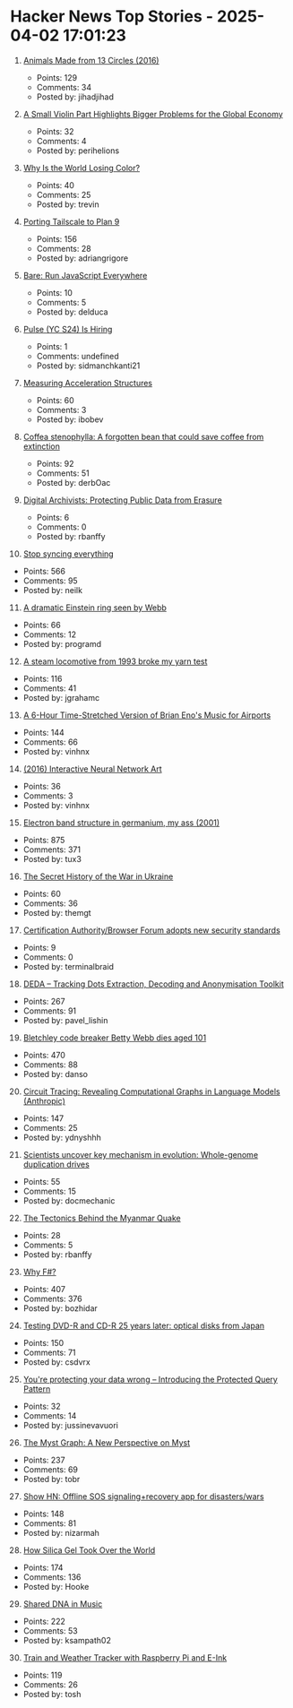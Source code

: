 # Hacker News Top Stories - 2025-04-02 17:01:23

1. [Animals Made from 13 Circles (2016)](https://www.dorithegiant.com/2016/05/13-animals-made-from-13-circles.html)
   - Points: 129
   - Comments: 34
   - Posted by: jihadjihad

2. [A Small Violin Part Highlights Bigger Problems for the Global Economy](https://www.nytimes.com/2025/04/02/business/trump-tariffs-canada-us.html)
   - Points: 32
   - Comments: 4
   - Posted by: perihelions

3. [Why Is the World Losing Color?](https://www.culture-critic.com/p/why-is-the-world-losing-color)
   - Points: 40
   - Comments: 25
   - Posted by: trevin

4. [Porting Tailscale to Plan 9](https://tailscale.com/blog/plan9-port)
   - Points: 156
   - Comments: 28
   - Posted by: adriangrigore

5. [Bare: Run JavaScript Everywhere](https://pears.com/news/introducing-bare-actually-run-javascript-everywhere/)
   - Points: 10
   - Comments: 5
   - Posted by: delduca

6. [Pulse (YC S24) Is Hiring](https://www.ycombinator.com/companies/pulse-3/jobs/6o4mkAj-machine-learning-engineer)
   - Points: 1
   - Comments: undefined
   - Posted by: sidmanchkanti21

7. [Measuring Acceleration Structures](https://zeux.io/2025/03/31/measuring-acceleration-structures/)
   - Points: 60
   - Comments: 3
   - Posted by: ibobev

8. [Coffea stenophylla: A forgotten bean that could save coffee from extinction](https://www.smithsonianmag.com/science-nature/how-forgotten-bean-could-save-coffee-from-extinction-180986230/)
   - Points: 92
   - Comments: 51
   - Posted by: derbOac

9. [Digital Archivists: Protecting Public Data from Erasure](https://spectrum.ieee.org/digital-archive)
   - Points: 6
   - Comments: 0
   - Posted by: rbanffy

10. [Stop syncing everything](https://sqlsync.dev/posts/stop-syncing-everything/)
   - Points: 566
   - Comments: 95
   - Posted by: neilk

11. [A dramatic Einstein ring seen by Webb](https://phys.org/news/2025-04-einstein-webb.html)
   - Points: 66
   - Comments: 12
   - Posted by: programd

12. [A steam locomotive from 1993 broke my yarn test](https://blog.cloudflare.com/yarn-test-suffers-strange-derailment/)
   - Points: 116
   - Comments: 41
   - Posted by: jgrahamc

13. [A 6-Hour Time-Stretched Version of Brian Eno's Music for Airports](https://www.openculture.com/2025/03/a-6-hour-time-stretched-version-of-brian-enos-music-for-airports.html)
   - Points: 144
   - Comments: 66
   - Posted by: vinhnx

14. [(2016) Interactive Neural Network Art](https://otoro.net/ml/netart/)
   - Points: 36
   - Comments: 3
   - Posted by: vinhnx

15. [Electron band structure in germanium, my ass (2001)](https://pages.cs.wisc.edu/~kovar/hall.html)
   - Points: 875
   - Comments: 371
   - Posted by: tux3

16. [The Secret History of the War in Ukraine](https://www.nytimes.com/interactive/2025/03/29/world/europe/us-ukraine-military-war-wiesbaden.html)
   - Points: 60
   - Comments: 36
   - Posted by: themgt

17. [Certification Authority/Browser Forum adopts new security standards](https://security.googleblog.com/2025/03/new-security-requirements-adopted-by.html)
   - Points: 9
   - Comments: 0
   - Posted by: terminalbraid

18. [DEDA – Tracking Dots Extraction, Decoding and Anonymisation Toolkit](https://github.com/dfd-tud/deda)
   - Points: 267
   - Comments: 91
   - Posted by: pavel_lishin

19. [Bletchley code breaker Betty Webb dies aged 101](https://www.bbc.com/news/articles/c78jd30ywv8o)
   - Points: 470
   - Comments: 88
   - Posted by: danso

20. [Circuit Tracing: Revealing Computational Graphs in Language Models (Anthropic)](https://transformer-circuits.pub/2025/attribution-graphs/methods.html)
   - Points: 147
   - Comments: 25
   - Posted by: ydnyshhh

21. [Scientists uncover key mechanism in evolution: Whole-genome duplication drives](https://www.sciencedaily.com/releases/2025/03/250326221649.htm)
   - Points: 55
   - Comments: 15
   - Posted by: docmechanic

22. [The Tectonics Behind the Myanmar Quake](https://nautil.us/what-caused-the-devastating-earthquake-in-myanmar-1200737/)
   - Points: 28
   - Comments: 5
   - Posted by: rbanffy

23. [Why F#?](https://batsov.com/articles/2025/03/30/why-fsharp/)
   - Points: 407
   - Comments: 376
   - Posted by: bozhidar

24. [Testing DVD-R and CD-R 25 years later: optical disks from Japan](https://goughlui.com/2025/03/23/optical-discs-from-japan-part-6-tdk-uv-guard-fuji-lg-sony-maxell-cmc/)
   - Points: 150
   - Comments: 71
   - Posted by: csdvrx

25. [You're protecting your data wrong – Introducing the Protected Query Pattern](https://kilpi.vercel.app/blog/2025-03-27-introducing-the-protected-query-pattern/)
   - Points: 32
   - Comments: 14
   - Posted by: jussinevavuori

26. [The Myst Graph: A New Perspective on Myst](https://glthr.com/myst-graph-1)
   - Points: 237
   - Comments: 69
   - Posted by: tobr

27. [Show HN: Offline SOS signaling+recovery app for disasters/wars](https://github.com/nizarmah/igatha)
   - Points: 148
   - Comments: 81
   - Posted by: nizarmah

28. [How Silica Gel Took Over the World](https://www.scopeofwork.net/silica-gel/)
   - Points: 174
   - Comments: 136
   - Posted by: Hooke

29. [Shared DNA in Music](https://pudding.cool/2025/04/music-dna/)
   - Points: 222
   - Comments: 53
   - Posted by: ksampath02

30. [Train and Weather Tracker with Raspberry Pi and E-Ink](https://sambroner.com/posts/raspberry-pi-train)
   - Points: 119
   - Comments: 26
   - Posted by: tosh

